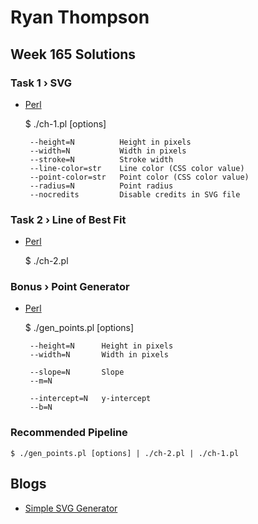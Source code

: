 # Ryan Thompson

## Week 165 Solutions

### Task 1 › SVG

 * [Perl](perl/ch-1.pl)

    $ ./ch-1.pl [options]

        --height=N          Height in pixels
        --width=N           Width in pixels
        --stroke=N          Stroke width
        --line-color=str    Line color (CSS color value)
        --point-color=str   Point color (CSS color value)
        --radius=N          Point radius
        --nocredits         Disable credits in SVG file

### Task 2 › Line of Best Fit

 * [Perl](perl/ch-2.pl)

    $ ./ch-2.pl

### Bonus › Point Generator

 * [Perl](perl/gen_points.pl)

    $ ./gen_points.pl [options]

        --height=N      Height in pixels
        --width=N       Width in pixels

        --slope=N       Slope
        --m=N

        --intercept=N   y-intercept
        --b=N

### Recommended Pipeline

    $ ./gen_points.pl [options] | ./ch-2.pl | ./ch-1.pl

## Blogs

 * [Simple SVG Generator](https://ry.ca/2022/05/simple-svg-generator/)
